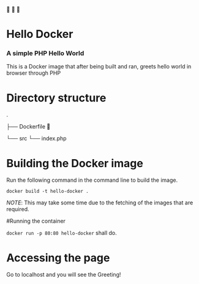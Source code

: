 :whale: :whale2: :whale:

# Hello Docker
### A simple PHP Hello World

This is a Docker image that after being built and ran, greets hello world in browser through PHP

# Directory structure
.

├── Dockerfile :whale2:

└── src
    └── index.php

# Building the Docker image

Run the following command in the command line to build the image.

```docker build -t hello-docker .```

*NOTE*: This may take some time due to the fetching of the images that are required.

#Running the container

```docker run -p 80:80 hello-docker``` shall do.

# Accessing the page

Go to localhost and you will see the Greeting! 


